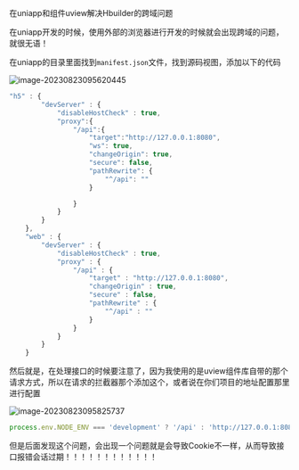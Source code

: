 在uniapp和组件uview解决Hbuilder的跨域问题

在uniapp开发的时候，使用外部的浏览器进行开发的时候就会出现跨域的问题，就很无语！

在uniapp的目录里面找到`manifest.json`文件，找到源码视图，添加以下的代码

![image-20230823095620445](D:\LJY\code\dataNote20221010\img\image-20230823095620445.png)

```js
"h5" : {
        "devServer" : {
            "disableHostCheck" : true,
			"proxy":{
				"/api":{
					"target":"http://127.0.0.1:8080",
					"ws": true,
					"changeOrigin": true,
					"secure": false,
					"pathRewrite": {
						"^/api": ""
					}

				}
			}
        }
    },
    "web" : {
        "devServer" : {
            "disableHostCheck" : true,
            "proxy" : {
                "/api" : {
                    "target" : "http://127.0.0.1:8080",
                    "changeOrigin" : true,
                    "secure" : false,
                    "pathRewrite" : {
                        "^/api" : ""
                    }
                }
            }
        }
    }
```

然后就是，在处理接口的时候要注意了，因为我使用的是uview组件库自带的那个请求方式，所以在请求的拦截器那个添加这个，或者说在你们项目的地址配置那里进行配置

![image-20230823095825737](D:\LJY\code\dataNote20221010\img\image-20230823095825737.png)

```js
process.env.NODE_ENV === 'development' ? '/api' : 'http://127.0.0.1:8080'
```





但是后面发现这个问题，会出现一个问题就是会导致Cookie不一样，从而导致接口报错会话过期！！！！！！！！！！！！